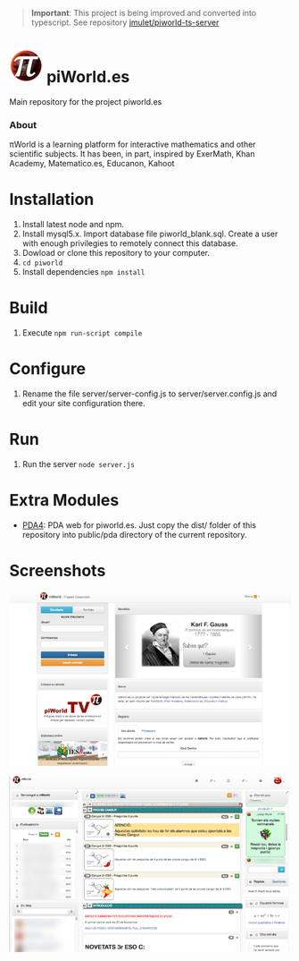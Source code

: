 > __Important__: This project is being improved and converted into typescript. See repository [jmulet/piworld-ts-server](https://github.com/jmulet/piworld-ts-server)

# ![logo](/screenshots/logo.png) piWorld.es 

Main repository for the project piworld.es

### About
πWorld is a learning platform for interactive mathematics and other scientific subjects. It has been, in part, inspired by ExerMath, Khan Academy, Matematico.es, Educanon, Kahoot

# Installation
1. Install latest node and npm.
2. Install mysql5.x. Import database file piworld_blank.sql. Create a user with enough privilegies to remotely connect this database.
3. Dowload or clone this repository to your computer.
4. `cd piworld`
5. Install dependencies `npm install`

# Build
1. Execute `npm run-script compile`

# Configure
1. Rename the file server/server-config.js to server/server.config.js and edit your site configuration there.

# Run
1. Run the server `node server.js`

# Extra Modules
- [PDA4](https://github.com/jmulet/pda4): PDA web for piworld.es. Just copy the dist/ folder of this repository into public/pda directory of the current repository.

# Screenshots
![Login page](/screenshots/login.png)

![Teacher homepage](/screenshots/teacherhome.png)
